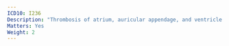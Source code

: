 ```yaml
---
ICD10: I236
Description: "Thrombosis of atrium, auricular appendage, and ventricle as current complications following acute myocardial infarction"
Matters: Yes
Weight: 2
---
```


